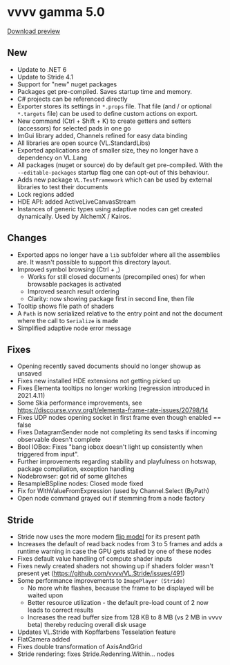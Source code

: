 # vvvv gamma 5.0
[Download preview](https://visualprogramming.net/#Download)

## New
* Update to .NET 6
* Update to Stride 4.1
* Support for "new" nuget packages
* Packages get pre-compiled. Saves startup time and memory.
* C# projects can be referenced directly
* Exporter stores its settings in `*.props` file. That file (and / or optional `*.targets` file) can be used to define custom actions on export.
* New command (Ctrl + Shift + K) to create getters and setters (accessors) for selected pads in one go
* ImGui library added, Channels refined for easy data binding  
* All libraries are open source (VL.StandardLibs)
* Exported applications are of smaller size, they no longer have a dependency on VL.Lang
* All packages (nuget or source) do by default get pre-compiled. With the `--editable-packages` startup flag one can opt-out of this behaviour.
* Adds new package `VL.TestFramework` which can be used by external libraries to test their documents
* Lock regions added
* HDE API: added ActiveLiveCanvasStream
* Instances of generic types using adaptive nodes can get created dynamically. Used by AlchemX / Kairos.

## Changes
* Exported apps no longer have a `lib` subfolder where all the assemblies are. It wasn't possible to support this directory layout.
* Improved symbol browsing (Ctrl + ,)
  * Works for still closed documents (precompiled ones) for when browsable packages is activated
  * Improved search result ordering
  * Clarity: now showing package first in second line, then file
* Tooltip shows file path of shaders
* A `Path` is now serialized relative to the entry point and not the document where the call to `Serialize` is made
* Simplified adaptive node error message 

## Fixes
* Opening recently saved documents should no longer showup as unsaved
* Fixes new installed HDE extensions not getting picked up 
* Fixes Elementa tooltips no longer working (regression introduced in 2021.4.11)
* Some Skia performance improvements, see https://discourse.vvvv.org/t/elementa-frame-rate-issues/20798/14
* Fixes UDP nodes opening socket in first frame even though enabled == false
* Fixes DatagramSender node not completing its send tasks if incoming observable doesn't complete
* Bool IOBox: Fixes "bang iobox doesn't light up consistently when triggered from input".
* Further improvements regarding stability and playfulness on hotswap, package compilation, exception handling
* Nodebrowser: got rid of some glitches 
* ResampleBSpline nodes: Closed mode fixed
* Fix for WithValueFromExpression (used by Channel.Select (ByPath)
* Open node command grayed out if stemming from a node factory

## Stride
* Stride now uses the more modern [flip model](https://learn.microsoft.com/en-us/windows/win32/direct3ddxgi/dxgi-flip-model) for its present path
* Increases the default of read back nodes from 3 to 5 frames and adds a runtime warning in case the GPU gets stalled by one of these nodes
* Fixes default value handling of compute shader inputs
* Fixes newly created shaders not showing up if shaders folder wasn't present yet (https://github.com/vvvv/VL.Stride/issues/491)
* Some performance improvements to `ImagePlayer (Stride)`
  * No more white flashes, because the frame to be displayed will be waited upon
  * Better resource utilization - the default pre-load count of 2 now leads to correct results
  * Increases the read buffer size from 128 KB to 8 MB (vs 2 MB in vvvv beta) thereby reducing overall disk usage
* Updates VL.Stride with Kopffarbens Tesselation feature 
* FlatCamera added
* Fixes double transformation of AxisAndGrid
* Stride rendering: fixes Stride.Redenring.Within... nodes
